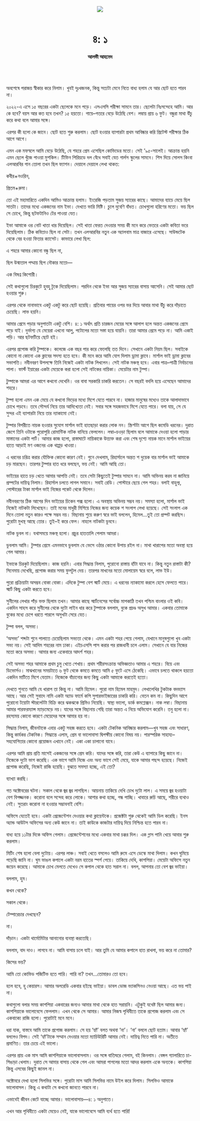 <div align=center>
<img src=https://images.prothomalo.com/prothomalo-bangla%2F2022-02%2F70b7a03a-fecd-41cf-aa4a-c504f2dc8910%2FUntitled_5.jpg?rect=0%2C0%2C1374%2C721&w=1200&ar=40%3A21&auto=format%2Ccompress&ogImage=true&mode=crop&overlay=&overlay_position=bottom&overlay_width_pct=1 />
<br><br>
<h1>৪: ১</h1>
<h4>আলভী আহমেদ</h4>
<br><br>
</div>

অবশেষে পরাজয় স্বীকার করে নিলাম। খুবই দুঃখজনক, কিন্তু সত্যটা মেনে নিতে বাধ্য হলাম যে আর ছোট হতে পারব না।

২০২২-এ এসে ১৫ বছরের একটা ছেলেকে মনে পড়ে। এসএসসি পরীক্ষা সামনে তার। ছেলেটা নিঃসন্দেহে আমি। আর কে হবে? বয়স আর কত হবে তখন? ১৫ হয়তো। গায়ে–গতরে বেড়ে উঠেছি বেশ। লম্বায় প্রায় ৬ ফুট। বন্ধুরা মাথা উঁচু করে কথা বলে আমার সঙ্গে।

এরপর কী হলো কে জানে। ছোট হতে শুরু করলাম। ছোট হওয়ার ব্যাপারটা প্রথম আবিষ্কার করি প্রিটেস্ট পরীক্ষার ঠিক আগে আগে।

এমন এক মফস্বলে আমি বেড়ে উঠেছি, যে শহরে প্রেম এসেছিল কোভিডের মতো। সেই ’৯৫-সালেই। আক্রান্ত হয়নি এমন ছেলে খুঁজে পাওয়া মুশকিল। টিফিন পিরিয়ডে দল বেঁধে সবাই যেত গার্লস স্কুলের সামনে। শিস দিয়ে সোলস কিংবা এলআরবির গান তোলা তখন ছিল ফ্যাশন। দেয়ালে দেয়ালে লেখা থাকত:

কবীর+নওরিন,

প্রিতম+রুমা।

তো এই মহামারিতে একদিন আমিও আক্রান্ত হলাম। ইংরেজি পড়তাম সুজয় স্যারের কাছে। আমাদের ব্যাচে মেয়ে ছিল সাতটা। তাদের মধ্যে একজনের নাম ইভা। দেখতে ভারি মিষ্টি। চুলে দুবেণি বাঁধত। চোখগুলো হরিণের মতো। ভয় ছিল সে চোখে, কিন্তু ছটফটানিও টের পাওয়া যেত।

ইভা আমাকে ওর নোট খাতা ধার দিয়েছিল। সেই খাতা ফেরত দেওয়ার সময় কী মনে করে ভেতরে একটা কবিতা ভরে দিয়েছিলাম। ঠিক কবিতাও ছিল না সেটা। তখন এলআরবির নতুন এক অ্যালবাম মাত্র বাজারে এসেছে। সাউন্ডটেক থেকে বের হওয়া ফিতার ক্যাসেট। কাভারে লেখা ছিল:

এ শহরে আমার কোনো বন্ধু ছিল না,

ছিল উন্মাতাল পদ্মায় ছিপ নৌকার মতো—

এক বিষণ্ন কিশোরী।

সেই কথাগুলো চিরকুটে হুবহু টুকে দিয়েছিলাম। পরদিন থেকে ইভা আর সুজয় স্যারের বাসায় আসেনি। সেই আমার ছোট হওয়ার শুরু।

এরপর থেকে নানাভাবে একটু একটু করে ছোট হয়েছি। প্রতিবার পায়ের ওপর ভর দিয়ে আবার মাথা উঁচু করে দাঁড়াতে চেয়েছি। লাভ হয়নি।

আমার প্রেমে পড়ার অনুপাতটা একটু বেশি। ৪: ১ অর্থাৎ প্রতি চারজন মেয়ের সঙ্গে আলাপ হলে অন্তত একজনের প্রেমে পড়ে যাই। দুর্ভাগ্য যে মেয়েরা এখনো আলু, পটোলের মতো সস্তা হয়ে যায়নি। তারা আমার প্রেমে পড়ে না। আমি একাই পড়ি। আর ছটফটিয়ে ছোট হই।

এরপর প্রপোজ করি টুম্পাকে। কলেজে এক বছর পার করে ফেলেছি তত দিনে। সেখানে একটা নিয়ম ছিল। সবাইকে কোনো না কোনো এক ক্লাবের সদস্য হতে হবে। কী মনে করে আমি যোগ দিলাম ড্রামা ক্লাবে। মার্শাল ভাই ড্রামা ক্লাবের সভাপতি। নবীনবরণ উপলক্ষে তিনি নিজেই একটা নাটক লিখলেন। সেই নাটক মঞ্চস্থ হবে। এবার পাত্র–পাত্রী নির্বাচনের পালা। ফার্স্ট ইয়ারের একটা মেয়েকে করা হলো সেই নাটকের নায়িকা। মেয়েটার নাম টুম্পা।

টু্ম্পাকে আমরা এর আগে কখনো দেখেনি। ওর বাবা সরকারি চাকরি করতেন। সে বছরই বদলি হয়ে এসেছেন আমাদের শহরে।

টুম্পা হলো এমন এক মেয়ে যে কখনো ভিড়ের মধ্যে মিশে যেতে পারবে না। হাজার মানুষের মধ্যেও তাকে আলাদাভাবে চোখে পড়বে। তবে সৌন্দর্য নিয়ে তার আদিখ্যেতা নেই। সবার সঙ্গে সহজভাবে মিশে যেতে পারে। বলা যায়, সে যে সুন্দর এই ব্যাপারটা নিয়ে তার ন্যাকামো নেই।

টুম্পার বিপরীতে নায়ক হওয়ার সুযোগ মার্শাল ভাই হাতছাড়া করার লোক নন। স্ক্রিপ্টটা আগে ছিল কমেডি ধরনের। দুরাত জেগে তিনি ওটাকে পুরোপুরি রোমান্টিক নাটক বানিয়ে ফেললেন। লম্বা–চওড়া ছিলাম বলে আমাকে দেওয়া হলো পাড়ার মাস্তানের একটা পার্ট। আমার কাজ হলো, রাস্তাঘাটে নায়িকাকে উত্ত্যক্ত করা এবং শেষ দৃশ্যে নায়ক মানে মার্শাল ভাইয়ের হাতে আড়াই মণ ওজনের এক থাপ্পড় খাওয়া।

এ ধরনের চরিত্র করার যৌক্তিক কোনো কারণ নেই। গুনে দেখলাম, রিহার্সালে অন্তত শ দুয়েক বার মার্শাল ভাই আমাকে চড় মারছেন। তারপর টুম্পার হাত ধরে বলছেন, ভয় নেই। আমি আছি তো।

ভাইয়ের হাতে চড় খেতে আমার আপত্তি নেই। তবে সেটা কিছুতেই টুম্পার সামনে না। আমি অভিনয় করব না জানিয়ে প্রম্পটের দায়িত্ব নিলাম। রিহার্সাল চলতে লাগল সমানে। সবাই রেডি। পোস্টারে ছেয়ে গেল শহর। বলাই বাহুল্য, পোস্টারের টাকা মার্শাল ভাই নিজের পকেট থেকে দিলেন।

নবীনবরণের ঠিক আগের দিন ভাইয়ের চিকেন পক্স হলো। এ অবস্থায় অভিনয় সম্ভব নয়। সমস্যা হলো, মার্শাল ভাই নিজেই নাটকটা লিখেছেন। তাই মনের মাধুরী মিশিয়ে নিজের জন্য কয়েক শ সংলাপ লেখা হয়েছে। সেই সংলাপ এক দিনে তোলা নতুন কারও পক্ষে সম্ভব নয়। বিছানায় শুয়ে করুণ স্বরে ভাই বললেন, হিমেল...তুই তো প্রম্পট করছিস। পুরোটা মুখস্থ আছে তোর। তুই–ই করে ফেল। নাহলে নাটকটা ডুববে।

নাটক ডুবল না। যথাসময়ে মঞ্চস্থ হলো। প্রচুর হাততালি পেলাম আমরা।

ডুবলাম আমি। টুম্পার প্রেমে এমনভাবে ডুবলাম যে ভেসে ওঠার কোনো উপায় রইল না। মাথা খারাপের মতো অবস্থা হয়ে গেল আমার।

ইভাকে চিরকুট দিয়েছিলাম। কাজ হয়নি। এবার সিদ্ধান্ত নিলাম, পুরোনো রাস্তায় হাঁটা যাবে না। কিন্তু নতুন রাস্তাটা কী? সিনেমায় দেখেছি, প্রপোজ করার সময় ফুলটুল দেয়। তারপর মাখনের মতো মোলায়েম স্বরে বলে, লাভ ইউ।

পুরো প্রক্রিয়াটা অসম্ভব বোকা বোকা। এদিকে টুম্পা বেশ স্মার্ট মেয়ে। এ ধরনের ন্যাকামো করলে হেসে ফেলতে পারে। স্মার্ট কিছু একটা করতে হবে।

সুনীলের লেখার পাঁড় ভক্ত ছিলাম তখন। আমার কাছে স্মার্টনেসের সর্বোচ্চ মাপকাঠি তখন পশ্চিম বাংলার ওই কবি। একদিন সাহস করে সুনীলের থেকে দুটো লাইন ধার করে টুম্পাকে বললাম, বুকে প্রচণ্ড অসুখ আমার। একবার তোমাকে বুকের মধ্যে চেপে ধরতে পারলে অসুখটা সেরে যেত।

টুম্পা বলল, অসভ্য।

‘অসভ্য’ শব্দটা শুনে পালাতে চেয়েছিলাম সভ্যতা থেকে। এমন একটা শহর পেয়ে গেলাম, যেখানে মানুষগুলো খুব একটা সভ্য নয়। সেই আদিম শহরের নাম ঢাকা। এইচএসসি পাস করার পর রাজধানী চলে এলাম। সেখানে যে যার নিজের মতো করে অসভ্য। আমার জন্য একেবারে আদর্শ শহর।

সেই অসভ্য শহর আমাকে প্রথম চুমু খেতে শেখায়। প্রথম শরীরসংক্রান্ত অভিজ্ঞতাও আমার এ শহরে। বিয়ে এবং ডিভোর্সও। মাঝখানের সময়টাতে ৬ ফুট থেকে কমতে কমতে আমি ৫ ফুটে এসে ঠেকেছি। এভাবে চলতে থাকলে হয়তো একদিন মাটিতে মিশে যেতাম। নিজেকে বাঁচানোর জন্য কিছু একটা আমাকে করতেই হতো।

দেখতে শুনতে আমি যে খারাপ তা কিন্তু না। আমি হিমেল। পুরো নাম হিমেল মাহমুদ। লেখালেখির টুকটাক বদভ্যাস আছে। আর সেই সুবাদে নামি একটা অ্যাড ফার্মে কপি সুপারভাইজারের চাকরি করি। বেতন কম না। কিছুদিন আগে পুরোনো টয়োটা স্টারলেটটা বিক্রি করে ঝকঝকে প্রিমিও নিয়েছি। স্বাস্থ্য ভালো, ডার্ক কমপ্লেক্সন। নাক লম্বা। বিছানায় আমার পারফরম্যান্স ম্যাড়মেড়ে নয়। যাদের সঙ্গে বিছানায় গেছি তারা অন্তত এ নিয়ে অভিযোগ করেনি। তবু হলো না। রহস্যময় কোনো কারণে মেয়েদের সঙ্গে আমার হয় না।

সিদ্ধান্ত নিলাম, জীবনটাকে এবার একটু সহজ করতে হবে। একটা টেকনিক আবিষ্কার করলাম—খুব সহজ এবং সাধারণ, কিন্তু কার্যকর টেকনিক। সিদ্ধান্তে এলাম, প্রেম বা ভালোবাসা দ্বিপক্ষীয় কোনো বিষয় নয়। পারস্পরিক সাহায্য–সহযোগিতার কোনো প্রয়োজন এখানে নেই। একা একা চালানো যাবে।

এরপর আমি প্রায় প্রতি মাসেই একজনের সঙ্গে প্রেম করি। যাদের সঙ্গে করি, তারা কেউ এ ব্যাপারে কিছু জানে না। নিজেকে দুটো ভাগ করেছি। এক ভাগে আমি নিজে এবং অন্য ভাগে সেই মেয়ে, যাকে আমার পছন্দ হয়েছে। নিজেই প্রপোজ করেছি, নিজেই রাজি হয়েছি। বুঝতে সমস্যা হচ্ছে, এই তো?

ব্যাখ্যা করছি।

গত অক্টোবরের ঘটনা। সকাল থেকে জ্বর জ্বর লাগছিল। আয়নায় তাকিয়ে দেখি চোখ দুটো লাল। এ সময়ে জ্বর হওয়াটা বেশ বিপজ্জনক। করোনা বলে সন্দেহ করে লোকে। আশার কথা হচ্ছে, গন্ধ পাচ্ছি। খাবারে রুচি আছে, শরীরে ব্যথাও নেই। সুতরাং করোনা না হওয়ার সম্ভাবনাই বেশি।

অফিসে যেতেই হবে। একটা প্রেজেন্টেশন দেওয়ার কথা ক্লায়েন্টকে। প্রজেক্টটা শুরু থেকেই আমি ডিল করেছি। ইনস অ্যান্ড আউটস অফিসের অন্য কেউ জানে না। তাই কাউকে কাজটার দায়িত্ব দিয়ে নিশ্চিন্ত হতে পারব না।

বাধ্য হয়ে ১১টার দিকে অফিস গেলাম। প্রেজেন্টেশনের মধ্যে একবার মাথা চক্কর দিল। এক গ্লাস পানি খেয়ে আবার শুরু করলাম।

মিটিং শেষ হলো বেলা দুটোয়। এরপর লাঞ্চ। সবাই খেতে বসলেও আমি রুমে এসে ডেস্কে মাথা দিলাম। কখন ঘুমিয়ে পড়েছি জানি না। ঘুম ভাঙল কপালে একটা নরম হাতের স্পর্শ পেয়ে। তাকিয়ে দেখি, কাশপিয়া। মেয়েটা অফিসে নতুন জয়েন করেছে। আমাকে চোখ মেলতে দেখেও সে কপাল থেকে হাত সরাল না। বলল, আপনার তো বেশ জ্বর ভাইয়া।

বললাম, হুম।

কখন থেকে?

সকাল থেকে।

টেম্পারেচার দেখছেন?

না।

দাঁড়ান। একটা থার্মোমিটার আনানোর ব্যবস্থা করতেছি।

বললাম, বাদ দাও। লাগবে না। আমি বাসায় চলে যাই। আর তুমি যে আমার কপালে হাত রাখলা, ভয় করে না তোমার?

কিসের ভয়?

আমি তো কোভিড পজিটিভ হতে পারি। পারি না? তখন...তোমারও তো হবে।

হলে হবে, হু কেয়ারস। আমার অলরেডি একবার হইছে ভাইয়া। ডাবল ডোজ ভ্যাকসিনও নেওয়া আছে। এত ভয় পাই না।

কথাগুলো বলার সময় কাশপিয়া একবারের জন্যও আমার মাথা থেকে হাত সরায়নি। এটুকুই যথেষ্ট ছিল আমার জন্য। কাশপিয়াকে ভালোবেসে ফেললাম। এখন থেকে সে আমার। আমার নিজস্ব পৃথিবীতে তাকে প্রপোজ করলাম এবং সে একবাক্যে রাজি হলো। পুরোটাই মনে মনে।

ধরা যাক, বাস্তবে আমি তাকে প্রপোজ করলাম। সে হয় ‘হ্যাঁ’ বলত অথবা ‘না’। ‘না’ বললে ছোট হতাম। আবার ‘হ্যাঁ’ বললেও বিপদ। সেই ‘হ্যাঁ’টাকে সম্মান দেওয়ার মতো ম্যাচিউরিটি আমার নেই। দায়িত্ব নিতে পারি না। অতীতে প্রমাণিত। তার চেয়ে এই ভালো।

এরপর প্রায় এক মাস আমি কাশপিয়াকে ভালোবাসলাম। ওর সঙ্গে বাতিঘরে গেলাম, বই কিনলাম। বেঙ্গল গ্যালারিতে চা-শিঙাড়া খেলাম। দুরাত সে আমার বাসায় থেকে গেল এবং আমরা পাগলের মতো আদর করলাম একে অন্যকে। কাশপিয়া কিন্তু এসবের কিছুই জানল না।

অক্টোবরে দেখা হলো সিলভির সঙ্গে। পুরোটা মাস আমি সিলভির নামে উইল করে দিলাম। সিলভিও আমাকে ভালোবাসল। কিন্তু এ কথাটা সে কখনো জানতে পারবে না।

এভাবেই জীবন কেটে যাচ্ছে আমার। ভালোবাসায়—৪: ১ অনুপাতে।

এখন আর পৃথিবীতে একটা মেয়েও নেই, যাকে ভালোবেসে আমি ব্যর্থ হতে পারি!
